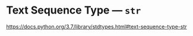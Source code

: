 # Text Sequence Type — `str`

<https://docs.python.org/3.7/library/stdtypes.html#text-sequence-type-str>
